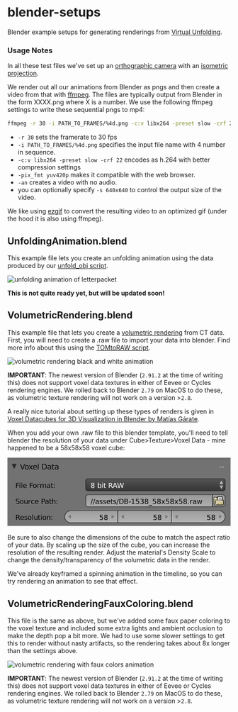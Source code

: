 # blender-setups
Blender example setups for generating renderings from [Virtual Unfolding](https://github.com/UnlockingHistory/virtual-unfolding).

### Usage Notes



In all these test files we've set up an [orthographic camera](https://en.wikipedia.org/wiki/Orthographic_projection) with an [isometric projection](https://en.wikipedia.org/wiki/Isometric_projection).

We render out all our animations from Blender as pngs and then create a video from that with [ffmpeg](https://ffmpeg.org/).  The files are typically output from Blender in the form XXXX.png where X is a number.  We use the following ffmpeg settings to write these sequential pngs to mp4:

```sh
ffmpeg -r 30 -i PATH_TO_FRAMES/%4d.png -c:v libx264 -preset slow -crf 22 -pix_fmt yuv420p -an OUTPUT_DIRECTORY/animation.mp4
```

- `-r 30` sets the framerate to 30 fps   
- `-i PATH_TO_FRAMES/%4d.png` specifies the input file name with 4 number in sequence.  
- `-c:v libx264 -preset slow -crf 22` encodes as h.264 with better compression settings
- `-pix_fmt yuv420p` makes it compatible with the web browser.  
- `-an` creates a video with no audio.  
- you can optionally specify `-s 640x640` to control the output size of the video.

We like using [ezgif](https://ezgif.com/video-to-gif) to convert the resulting video to an optimized gif (under the hood it is also using ffmpeg).

## UnfoldingAnimation.blend

This example file lets you create an unfolding animation using the data produced by our [unfold_obj script](https://github.com/UnlockingHistory/virtual-unfolding/blob/main/docs/visualization.md#unfold_obj).

![unfolding animation of letterpacket](/docs/imgs/unfoldinganimation-fwdrev.gif)

**This is not quite ready yet, but will be updated soon!**

## VolumetricRendering.blend

This example file that lets you create a [volumetric rendering](https://docs.blender.org/manual/de/2.79/render/blender_render/materials/special_effects/volume.html) from CT data.  First, you will need to create a .raw file to import your data into blender.  Find more info about this using the [TOMtoRAW script](https://github.com/UnlockingHistory/virtual-unfolding/tree/main/src/visualization#tom_to_raw).

![volumetric rendering black and white animation](/docs/imgs/scan_animation_DB-2004.gif)

**IMPORTANT**: The newest version of Blender (`2.91.2` at the time of writing this) does not support voxel data textures in either of Eevee or Cycles rendering engines.  We rolled back to Blender `2.79` on MacOS to do these, as volumetric texture rendering will not work on a version >`2.8`.

A really nice tutorial about setting up these types of renders is given in [Voxel Datacubes for 3D Visualization in Blender by Matías Gárate](https://iopscience.iop.org/article/10.1088/1538-3873/129/975/058010#paspaa4f5bs4).

When you add your own .raw file to this blender template, you'll need to tell blender the resolution of your data under Cube>Texture>Voxel Data - mine happened to be a 58x58x58 voxel cube:

![blender voxel data resolution ui](docs/imgs/rawres.png)

Be sure to also change the dimensions of the cube to match the aspect ratio of your data.  By scaling up the size of the cube, you can increase the resolution of the resulting render.  Adjust the material's Density Scale to change the density/transparency of the volumetric data in the render.

We've already keyframed a spinning animation in the timeline, so you can try rendering an animation to see that effect.

## VolumetricRenderingFauxColoring.blend

This file is the same as above, but we've added some faux paper coloring to the voxel texture and included some extra lights and ambient occlusion to make the depth pop a bit more.  We had to use some slower settings to get this to render without nasty artifacts, so the rendering takes about 8x longer than the settings above.

![volumetric rendering with faux colors animation](/docs/imgs.scan_animation_DB-2004_color.gif)

**IMPORTANT**: The newest version of Blender (`2.91.2` at the time of writing this) does not support voxel data textures in either of Eevee or Cycles rendering engines.  We rolled back to Blender `2.79` on MacOS to do these, as volumetric texture rendering will not work on a version >`2.8`.